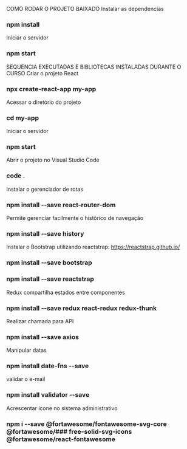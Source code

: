 COMO RODAR O PROJETO BAIXADO
Instalar as dependencias
### npm install

Iniciar o servidor
### npm start


SEQUENCIA EXECUTADAS E BIBLIOTECAS INSTALADAS DURANTE O CURSO
Criar o projeto React
### npx create-react-app my-app

Acessar o diretório do projeto
### cd my-app

Iniciar o servidor
### npm start

Abrir o projeto no Visual Studio Code
### code .

Instalar o gerenciador de rotas
### npm install --save react-router-dom

Permite gerenciar facilmente o histórico de navegação
### npm install --save history

Instalar o Bootstrap utilizando reactstrap: https://reactstrap.github.io/
### npm install --save bootstrap
### npm install --save reactstrap

Redux compartilha estados entre componentes
### npm install --save redux react-redux redux-thunk

Realizar chamada para API
### npm install --save axios

Manipular datas
### npm install date-fns --save

validar o e-mail
### npm install validator --save

Acrescentar ícone no sistema administrativo
### npm i --save @fortawesome/fontawesome-svg-core  @fortawesome/### free-solid-svg-icons @fortawesome/react-fontawesome